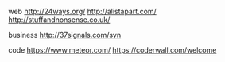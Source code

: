 web
http://24ways.org/
http://alistapart.com/
http://stuffandnonsense.co.uk/

business
http://37signals.com/svn

code
https://www.meteor.com/
https://coderwall.com/welcome
